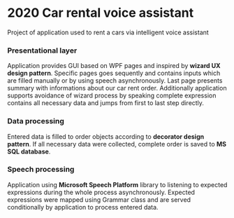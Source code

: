 # 2020 Car rental voice assistant
Project of application used to rent a cars via intelligent voice assistant

### Presentational layer
Application provides GUI based on WPF pages and inspired by **wizard UX design pattern**. Specific pages goes sequently and contains inputs which are filled manually or by using speech asynchronously. Last page presents summary with informations about our car rent order. Additionally application supports avoidance of wizard process by speaking complete expression contains all necessary data and jumps from first to last step directly.

### Data processing
Entered data is filled to order objects according to **decorator design pattern**. If all necessary data were collected, complete order is saved to **MS SQL database**.

### Speech processing
Application using **Microsoft Speech Platform** library to listening to expected expressions during the whole process asynchronously. Expected expressions were mapped using Grammar class and are served conditionally by application to process entered data.
